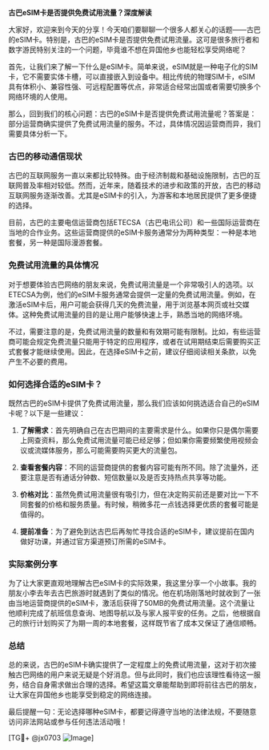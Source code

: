 **古巴eSIM卡是否提供免费试用流量？深度解读**

大家好，欢迎来到今天的分享！今天咱们要聊聊一个很多人都关心的话题——古巴的eSIM卡。特别是，古巴的eSIM卡是否提供免费试用流量。这可是很多旅行者和数字游民特别关注的一个问题，毕竟谁不想在异国他乡也能轻松享受网络呢？

首先，让我们来了解一下什么是eSIM卡。简单来说，eSIM就是一种电子化的SIM卡，它不需要实体卡槽，可以直接嵌入到设备中。相比传统的物理SIM卡，eSIM具有体积小、兼容性强、可远程配置等优点，非常适合经常出国或者需要切换多个网络环境的人使用。

那么，回到我们的核心问题：古巴的eSIM卡是否提供免费试用流量呢？答案是：部分运营商确实提供了免费试用流量的服务。不过，具体情况因运营商而异，我们需要具体分析一下。

### 古巴的移动通信现状

古巴的互联网服务一直以来都比较特殊。由于经济制裁和基础设施限制，古巴的互联网普及率相对较低。然而，近年来，随着技术的进步和政策的开放，古巴的移动互联网服务逐渐改善。尤其是eSIM卡的引入，为游客和本地居民提供了更多便捷的选择。

目前，古巴的主要电信运营商包括ETECSA（古巴电讯公司）和一些国际运营商在当地的合作业务。这些运营商提供的eSIM卡服务通常分为两种类型：一种是本地套餐，另一种是国际漫游套餐。

### 免费试用流量的具体情况

对于想要体验古巴网络的朋友来说，免费试用流量是一个非常吸引人的选项。以ETECSA为例，他们的eSIM卡服务通常会提供一定量的免费试用流量。例如，在激活eSIM卡后，用户可能会获得几天的免费流量，用于浏览基本网页或社交媒体。这种免费试用流量的目的是让用户能够快速上手，熟悉当地的网络环境。

不过，需要注意的是，免费试用流量的数量和有效期可能有限制。比如，有些运营商可能会规定免费流量只能用于特定的应用程序，或者在试用期结束后需要购买正式套餐才能继续使用。因此，在选择eSIM卡之前，建议仔细阅读相关条款，以免产生不必要的费用。

### 如何选择合适的eSIM卡？

既然古巴的eSIM卡提供了免费试用流量，那么我们应该如何挑选适合自己的eSIM卡呢？以下是一些建议：

1. **了解需求**：首先明确自己在古巴期间的主要需求是什么。如果你只是偶尔需要上网查资料，那么免费试用流量可能已经足够；但如果你需要频繁使用视频会议或流媒体服务，那么可能需要购买更大的流量包。

2. **查看套餐内容**：不同的运营商提供的套餐内容可能有所不同。除了流量外，还要注意是否有通话分钟数、短信数量以及是否支持热点共享等功能。

3. **价格对比**：虽然免费试用流量很有吸引力，但在决定购买前还是要对比一下不同套餐的价格和服务质量。有时候，稍微多花一点钱选择更优质的套餐可能是值得的。

4. **提前准备**：为了避免到达古巴后再匆忙寻找合适的eSIM卡，建议提前在国内做好功课，并通过官方渠道预订所需的eSIM卡。

### 实际案例分享

为了让大家更直观地理解古巴eSIM卡的实际效果，我这里分享一个小故事。我的朋友小李去年去古巴旅游时就遇到了类似的情况。他在机场刚落地时就收到了一张由当地运营商提供的eSIM卡，激活后获得了50MB的免费试用流量。这个流量让他顺利完成了航班信息查询、地图导航以及与家人报平安的任务。之后，他根据自己的旅行计划购买了为期一周的本地套餐，这样既节省了成本又保证了通信顺畅。

### 总结

总的来说，古巴的eSIM卡确实提供了一定程度上的免费试用流量，这对于初次接触古巴网络的用户来说无疑是个好消息。但与此同时，我们也应该理性看待这一服务，结合自身需求做出合理的选择。希望这篇文章能帮助到即将前往古巴的朋友，让大家在异国他乡也能享受到稳定的网络连接。

最后提醒一句：无论选择哪种eSIM卡，都要记得遵守当地的法律法规，不要随意访问非法网站或参与任何违法活动哦！

[TG💪+ @jx0703 ![Image](https://github.com/user-attachments/assets/dbca1d08-cadb-493c-b0ec-ad6f7a83f270)]